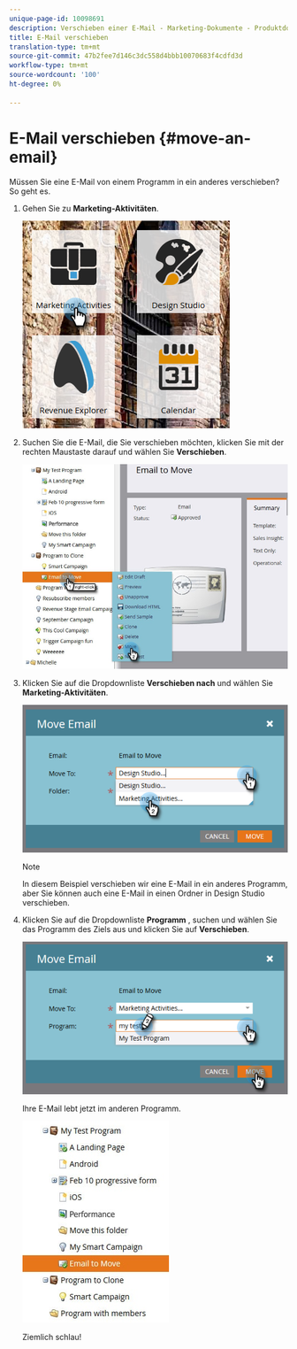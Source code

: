```yaml
---
unique-page-id: 10098691
description: Verschieben einer E-Mail - Marketing-Dokumente - Produktdokumentation
title: E-Mail verschieben
translation-type: tm+mt
source-git-commit: 47b2fee7d146c3dc558d4bbb10070683f4cdfd3d
workflow-type: tm+mt
source-wordcount: '100'
ht-degree: 0%

---
```



# E-Mail verschieben {#move-an-email}

Müssen Sie eine E-Mail von einem Programm in ein anderes verschieben? So geht es.

1. Gehen Sie zu **Marketing-Aktivitäten**.

   ![](assets/one-2.png)

1. Suchen Sie die E-Mail, die Sie verschieben möchten, klicken Sie mit der rechten Maustaste darauf und wählen Sie **Verschieben**.

   ![](assets/leadperformance.jpg)

1. Klicken Sie auf die Dropdownliste **Verschieben nach** und wählen Sie **Marketing-Aktivitäten**.

   ![](assets/three-2.png)

   >[!NOTE]
   >
   >In diesem Beispiel verschieben wir eine E-Mail in ein anderes Programm, aber Sie können auch eine E-Mail in einen Ordner in Design Studio verschieben.

1. Klicken Sie auf die Dropdownliste **Programm** , suchen und wählen Sie das Programm des Ziels aus und klicken Sie auf **Verschieben**.

   ![](assets/four-2.png)

   Ihre E-Mail lebt jetzt im anderen Programm.

   ![](assets/leadperformance2.jpg)

   Ziemlich schlau!

